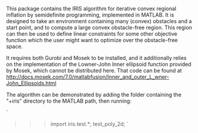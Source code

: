 This package contains the IRIS algorithm for iterative convex regional inflation by semidefinite programming, implemented in MATLAB. It is designed to take an environment containing many (convex) obstacles and a start point, and to compute a large convex obstacle-free region. This region can then be used to define linear constraints for some other objective function which the user might want to optimize over the obstacle-free space. 

It requires both Gurobi and Mosek to be installed, and it additionally
relies on the implementation of the Lowner-John Inner ellipsoid function
provided by Mosek, which cannot be distributed here. That code can be
found at <http://docs.mosek.com/7.0/matlabfusion/Inner_and_outer_L_wner-John_Ellipsoids.html>

The algorithm can be demonstrated by adding the folder containing the
"+iris" directory to the MATLAB path, then running:

`
>>> import iris.test.*;
>>> test_poly_2d;
`
